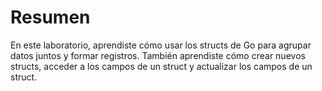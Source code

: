 # Resumen

En este laboratorio, aprendiste cómo usar los structs de Go para agrupar datos juntos y formar registros. También aprendiste cómo crear nuevos structs, acceder a los campos de un struct y actualizar los campos de un struct.
